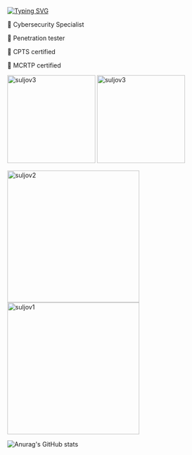 [![Typing SVG](https://readme-typing-svg.herokuapp.com?font=Butcherman&weight=200&duration=3000&pause=1000&color=9C0000&background=5D20FF00&random=true&width=442&lines=It's+you+versus+yourself)](https://git.io/typing-svg)

💎 Cybersecurity Specialist

💎 Penetration tester

💎 CPTS certified

💎 MCRTP certified


[<img src="https://academy.hackthebox.com/storage/exam_badges/312krCbLBwwnMN1uaOXohoEjSE6Fb8ljaXi7B4zL.png" alt="suljov3" style="width: 200px;">](https://www.credly.com/badges/095972c3-5f86-4ca4-8c95-f5af0f498304/public_url)
[<img src="https://images.credly.com/images/6ea4686c-c2c4-46a0-8582-de6b1467c874/blob" alt="suljov3" style="width: 200px;">](https://www.credly.com/badges/08cae1c0-1fe2-48c6-bf58-9cfcef8a97c7/public_url)

[<img src="https://tryhackme-badges.s3.amazonaws.com/suljov.png" alt="suljov2" style="width: 300px;">](https://tryhackme.com/p/suljov)
[<img src="https://www.hackthebox.eu/badge/image/432163" alt="suljov1" style="width: 300px;">](https://app.hackthebox.com/profile/432163)

![Anurag's GitHub stats](https://github-readme-stats.vercel.app/api?username=suljov&show_icons=true&theme=dracula)

